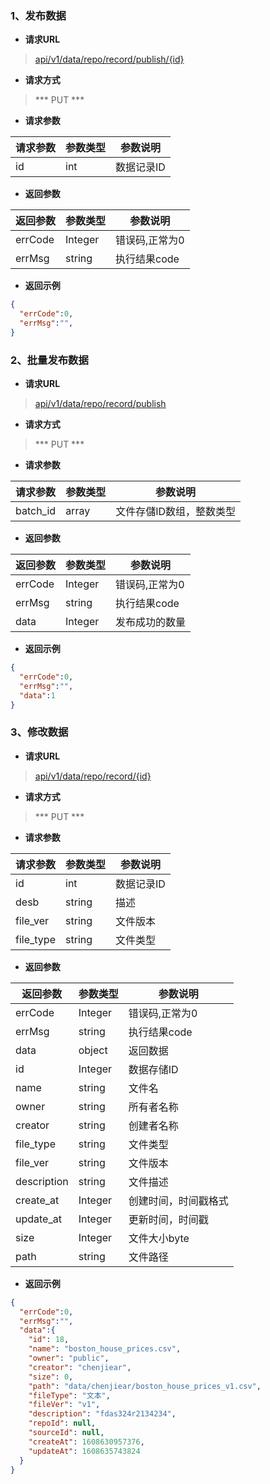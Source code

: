 ### 1、发布数据

- **请求URL**
> [api/v1/data/repo/record/publish/{id}](#)

- **请求方式** 

> *** PUT *** 

- **请求参数**

| 请求参数      |     参数类型 |   参数说明   |
| -------------| -------------| ------ |
|id            |int          |数据记录ID|

- **返回参数**

| 返回参数      |     参数类型 |   参数说明   |
| -------- | --------| ------ |
| errCode|   Integer|  错误码,正常为0|
| errMsg|   string|  执行结果code|

- **返回示例**  

```json
{
  "errCode":0,
  "errMsg":"",
}
```
### 2、批量发布数据

- **请求URL**
> [api/v1/data/repo/record/publish](#)

- **请求方式** 

> *** PUT *** 

- **请求参数**

| 请求参数      |     参数类型 |   参数说明   |
| -------------| -------------| ------ |
|batch_id      |array          |文件存儲ID数组，整数类型|

- **返回参数**

| 返回参数      |     参数类型 |   参数说明   |
| -------- | --------| ------ |
| errCode|   Integer|  错误码,正常为0|
| errMsg|   string|  执行结果code|
| data  |  Integer|发布成功的数量|
- **返回示例**  

```json
{
  "errCode":0,
  "errMsg":"",
  "data":1
}
```

### 3、修改数据

- **请求URL**
> [api/v1/data/repo/record/{id}](#)

- **请求方式** 

> *** PUT *** 

- **请求参数**

| 请求参数      |     参数类型 |   参数说明   |
| -------------| -------------| ------ |
| id           |int          |数据记录ID|
| desb         |string       |描述      |
| file_ver     |string       |文件版本  |
| file_type    |string       |文件类型  |
- **返回参数**

| 返回参数      |     参数类型 |   参数说明   |
| -------- | --------| ------ |
| errCode|   Integer|  错误码,正常为0|
| errMsg|   string|  执行结果code|
| data      | object   | 返回数据             |
| id        | Integer | 数据存储ID           |
| name      | string   | 文件名               |
| owner     | string   | 所有者名称           |
| creator   | string   | 创建者名称           |
| file_type | string   | 文件类型             |
| file_ver  | string   | 文件版本             |
| description  | string   | 文件描述          |
| create_at | Integer | 创建时间，时间戳格式 |
| update_at | Integer | 更新时间，时间戳     |
| size      | Integer | 文件大小byte         |
| path      | string   | 文件路径             |
- **返回示例**  

```json
{
  "errCode":0,
  "errMsg":"",
  "data":{
    "id": 18,
    "name": "boston_house_prices.csv",
    "owner": "public",
    "creator": "chenjiear",
    "size": 0,
    "path": "data/chenjiear/boston_house_prices_v1.csv",
    "fileType": "文本",
    "fileVer": "v1",
    "description": "fdas324r2134234",
    "repoId": null,
    "sourceId": null,
    "createAt": 1608630957376,
    "updateAt": 1608635743824
  }
}
```



